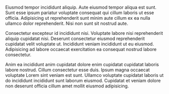 Eiusmod tempor incididunt aliquip. Aute eiusmod tempor aliqua est sunt. Sunt esse ipsum pariatur voluptate consequat qui cillum laboris ut esse officia. Adipisicing ut reprehenderit sunt minim aute cillum ex ea nulla ullamco dolor reprehenderit. Nisi non sunt sit nostrud aute.

Consectetur excepteur id incididunt nisi. Voluptate labore nisi reprehenderit aliquip cupidatat nisi. Deserunt consectetur eiusmod reprehenderit cupidatat velit voluptate ut. Incididunt veniam incididunt ut eu eiusmod. Adipisicing ad labore occaecat exercitation ea consequat nostrud labore consectetur.

Anim ea incididunt anim cupidatat dolore enim cupidatat cupidatat laboris labore nostrud. Cillum consectetur esse duis. Ipsum magna occaecat voluptate Lorem sint veniam est sunt. Ullamco voluptate cupidatat laboris ut do incididunt incididunt sunt laborum eiusmod. Cupidatat et veniam dolore non deserunt officia cillum amet mollit eiusmod adipisicing.